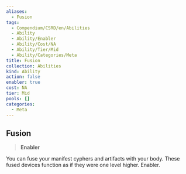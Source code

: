 ```yaml
---
aliases:
  - Fusion
tags:
  - Compendium/CSRD/en/Abilities
  - Ability
  - Ability/Enabler
  - Ability/Cost/NA
  - Ability/Tier/Mid
  - Ability/Categories/Meta
title: Fusion
collection: Abilities
kind: Ability
action: false
enabler: true
cost: NA
tier: Mid
pools: []
categories:
  - Meta
---
```

## Fusion  
>**Enabler**
  
You can fuse your manifest cyphers and artifacts with your body. These fused devices function as if they were one level higher. Enabler.